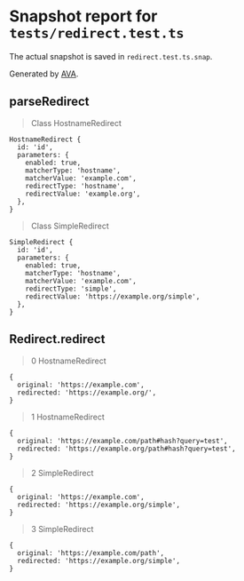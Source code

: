 # Snapshot report for `tests/redirect.test.ts`

The actual snapshot is saved in `redirect.test.ts.snap`.

Generated by [AVA](https://avajs.dev).

## parseRedirect

> Class HostnameRedirect

    HostnameRedirect {
      id: 'id',
      parameters: {
        enabled: true,
        matcherType: 'hostname',
        matcherValue: 'example.com',
        redirectType: 'hostname',
        redirectValue: 'example.org',
      },
    }

> Class SimpleRedirect

    SimpleRedirect {
      id: 'id',
      parameters: {
        enabled: true,
        matcherType: 'hostname',
        matcherValue: 'example.com',
        redirectType: 'simple',
        redirectValue: 'https://example.org/simple',
      },
    }

## Redirect.redirect

> 0 HostnameRedirect

    {
      original: 'https://example.com',
      redirected: 'https://example.org/',
    }

> 1 HostnameRedirect

    {
      original: 'https://example.com/path#hash?query=test',
      redirected: 'https://example.org/path#hash?query=test',
    }

> 2 SimpleRedirect

    {
      original: 'https://example.com',
      redirected: 'https://example.org/simple',
    }

> 3 SimpleRedirect

    {
      original: 'https://example.com/path',
      redirected: 'https://example.org/simple',
    }
